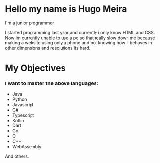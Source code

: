 # Hello my name is Hugo Meira
I'm a junior programmer

I started programming last year and currently i only know HTML and CSS.
Now im currently unable to use a pc so that really slow down me because making a website using only a phone and not knowing how it behaves in other dimensions and resolutions its hard.

# My Objectives

###  I want to master the above languages:
- Java
- Python
- Javascript
- C#
- Typescript
- Kotlin
- Dart
- Go 
- C
- C++
- WebAssembly
 
 And others.
